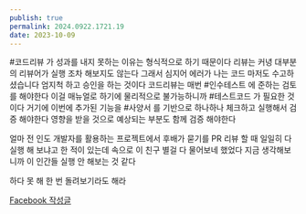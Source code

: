 ```yaml
---
publish: true
permalink: 2024.0922.1721.19
date: 2023-10-09
---
```

#코드리뷰 가 성과를 내지 못하는 이유는 형식적으로 하기 때문이다 리뷰는 커녕 대부분의 리뷰어가 실행 조차 해보지도 않는다 그래서 심지어 에러가 나는 코드 마저도 수고하셨습니다 엄지척 하고 승인을 하는 것이다 코드리뷰는 매번 #인수테스트 에 준하는 검토를 해야한다 이걸 매뉴얼로 하기에 물리적으로 불가능하니까 #테스트코드 가 필요한 것이다 거기에 이번에 추가된 기능을 #사양서 를 기반으로 하나하나 체크하고 실행해서 검증 해야한다 영향을 받을 것으로 예상되는 부분도 함께 검증 해야한다  
  
얼마 전 인도 개발자를 활용하는 프로젝트에서 후배가 묻기를 PR 리뷰 할 때 일일히 다 실행 해 보냐고 한 적이 있는데 속으로 이 친구 별걸 다 물어보네 했었다 지금 생각해보니까 이 인간들 실행 안 해보는 것 같다  
  
하다 못 해 한 번 돌려보기라도 해라

[Facebook 작성글](https://www.facebook.com/plugins/post.php?href=https%3A%2F%2Fwww.facebook.com%2Freddiana%2Fposts%2Fpfbid0265foDwSyrwBN2XTQ4kdCMSyjFYGQqT2g22pz2v6hW7NHkNz469s9YLz9AAWU7Rqml)
